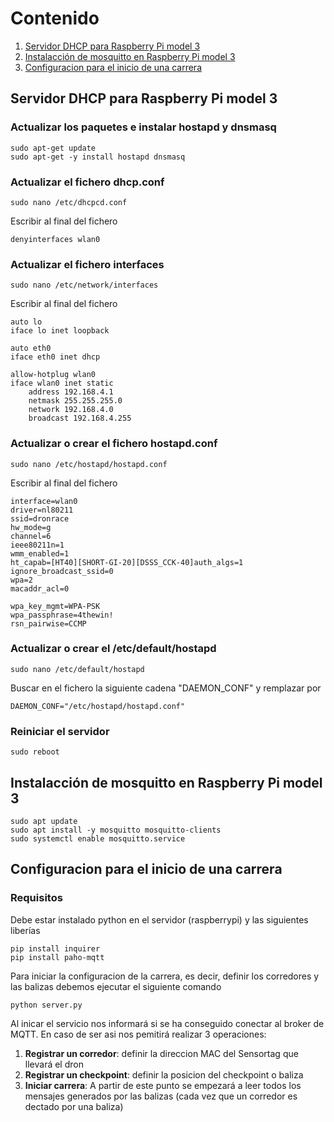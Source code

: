 # Contenido
1. [Servidor DHCP para Raspberry Pi model 3](#part1)
2. [Instalacción de mosquitto en Raspberry Pi model 3](#part2)
2. [Configuracion para el inicio de una carrera](#part3)

## **Servidor DHCP para Raspberry Pi model 3 <a name="part1"></a>**
### Actualizar los paquetes e instalar hostapd y dnsmasq
```
sudo apt-get update
sudo apt-get -y install hostapd dnsmasq
```

### Actualizar el fichero dhcp.conf

```
sudo nano /etc/dhcpcd.conf
```
Escribir al final del fichero

```
denyinterfaces wlan0
```
### Actualizar el fichero interfaces
```
sudo nano /etc/network/interfaces
```
Escribir al final del fichero

```
auto lo
iface lo inet loopback

auto eth0
iface eth0 inet dhcp

allow-hotplug wlan0
iface wlan0 inet static
    address 192.168.4.1
    netmask 255.255.255.0
    network 192.168.4.0
    broadcast 192.168.4.255
```

### Actualizar o crear el fichero hostapd.conf
```
sudo nano /etc/hostapd/hostapd.conf
```
Escribir al final del fichero
```
interface=wlan0
driver=nl80211
ssid=dronrace
hw_mode=g
channel=6
ieee80211n=1
wmm_enabled=1
ht_capab=[HT40][SHORT-GI-20][DSSS_CCK-40]auth_algs=1
ignore_broadcast_ssid=0
wpa=2
macaddr_acl=0

wpa_key_mgmt=WPA-PSK
wpa_passphrase=4thewin!
rsn_pairwise=CCMP
```

### Actualizar o crear el  /etc/default/hostapd

```
sudo nano /etc/default/hostapd
```
Buscar en el fichero la siguiente cadena "DAEMON_CONF" y remplazar por
```
DAEMON_CONF="/etc/hostapd/hostapd.conf"
```
### Reiniciar el servidor

```
sudo reboot
```

## **Instalacción de mosquitto en Raspberry Pi model 3 <a name="part2"></a>**

```
sudo apt update
sudo apt install -y mosquitto mosquitto-clients
sudo systemctl enable mosquitto.service
```

## **Configuracion para el inicio de una carrera <a name="part3"></a>**
### Requisitos
Debe estar instalado python en el servidor (raspberrypi) y las siguientes liberías
```
pip install inquirer
pip install paho-mqtt
```
Para iniciar la configuracion de la carrera, es decir, definir los corredores y las balizas debemos ejecutar el siguiente comando
```
python server.py
```
Al inicar el servicio nos informará si se ha conseguido conectar al broker de MQTT. En caso de ser asi nos pemitirá realizar 3 operaciones:
1. **Registrar un corredor**: definir la direccion MAC del Sensortag que llevará el dron
2. **Registrar un checkpoint**: definir la posicion del checkpoint o baliza
2. **Iniciar carrera**: A partir de este punto se empezará a leer todos los mensajes generados por las balizas (cada vez que un corredor es dectado por una baliza)
